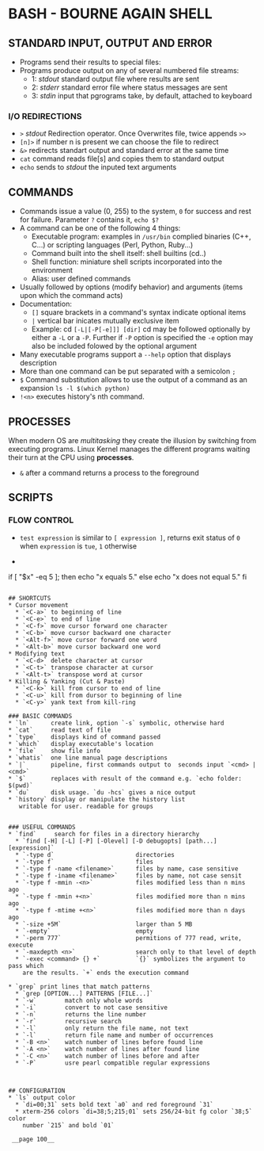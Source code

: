 # BASH - BOURNE AGAIN SHELL

## STANDARD INPUT, OUTPUT AND ERROR
* Programs send their results to special files:
* Programs produce output on any of several numbered file streams:
  * 1: _stdout_ standard output file where results are sent
  * 2: _stderr_ standard error file where status messages are sent
  * 3: _stdin_ input that pgrograms take, by default, attached to keyboard

### I/O REDIRECTIONS
* `>` _stdout_ Redirection operator. Once Overwrites file, twice appends `>>`
* `[n]>` if number n is present we can choose the file to redirect
* `&>` redirects standart output and standard error at the same time
* `cat` command reads file[s] and copies them to standard output
* `echo` sends to _stdout_ the inputed text arguments

## COMMANDS
* Commands issue a value (0, 255) to the system, `0` for success and rest for
  failure. Parameter `?` contains it, `echo $?`
* A command can be one of the following 4 things:
  * Executable program: examples in `/usr/bin` complied binaries (C++, C...)
    or scripting languages (Perl, Python, Ruby...)
  * Command built into the shell itself: shell builtins (cd..)
  * Shell function: miniature shell scripts incorporated into the environment
  * Alias: user defined commands
* Usually followed by options (modify behavior) and arguments (items upon
  which the command acts)
* Documentation:
  * `[]` square brackets in a command's syntax indicate optional items
  * `|`  vertical bar inicates mutually exclusive item
  * Example: cd `[-L|[-P[-e]]] [dir]` cd may be followed optionally by
    either a `-L` or a `-P`. Further if `-P` option is specified the `-e`
    option may also be included folowed by the optional argument
* Many executable programs support a `--help` option that displays description
* More than one command can be put separated with a semicolon `;`
* `$` Command substitution allows to use the output of a command as an 
  expansion `ls -l $(which python)`
* `!<n>` executes history's nth command.

## PROCESSES
When modern OS are _multitasking_ they create the illusion by switching
from executing programs. Linux Kernel manages the different programs waiting
their turn at the CPU using __processes__. 
* `&` after a command returns a process to the foreground

## SCRIPTS

### FLOW CONTROL
* `test expression` is similar to `[ expression ]`, returns exit status of `0`
  when `expression` is `tue`, `1` otherwise
* ```bash
if [ "$x" -eq 5 ]; then
    echo "x equals 5."
else
    echo "x does not equal 5."
fi
```

## SHORTCUTS
* Cursor movement
  * `<C-a>` to beginning of line
  * `<C-e>` to end of line
  * `<C-f>` move cursor forward one character
  * `<C-b>` move cursor backward one character
  * `<Alt-f>` move cursor forward one word
  * `<Alt-b>` move cursor backward one word
* Modifying text
  * `<C-d>` delete character at cursor
  * `<C-t>` transpose character at cursor
  * `<Alt-t>` transpose word at cursor
* Killing & Yanking (Cut & Paste)
  * `<C-k>` kill from cursor to end of line
  * `<C-u>` kill from dursor to beginning of line
  * `<C-y>` yank text from kill-ring 

### BASIC COMMANDS
* `ln`      create link, option `-s` symbolic, otherwise hard
* `cat`     read text of file
* `type`    displays kind of command passed
* `which`   display executable's location
* `file`    show file info
* `whatis`  one line manual page descriptions
* `|`       pipeline, first commands output to  seconds input `<cmd> | <cmd>`
* `$`       replaces with result of the command e.g. `echo folder: $(pwd)`
* `du`      disk usage. `du -hcs` gives a nice output
* `history` display or manipulate the history list
   writable for user. readable for groups


### USEFUL COMMANDS
* `find`     search for files in a directory hierarchy
  * `find [-H] [-L] [-P] [-Olevel] [-D debugopts] [path...] [expression]`
  * `-type d`                       directories
  * `-type f`                       files
  * `-type f -name <filename>`      files by name, case sensitive
  * `-type f -iname <filename>`     files by name, not case sensit
  * `-type f -mmin -<n>`            files modified less than n mins ago
  * `-type f -mmin +<n>`            files modified more than n mins ago
  * `-type f -mtime +<n>`           files modified more than n days ago
  * `-size +5M`                     larger than 5 MB
  * `-empty`                        empty
  * `-perm 777`                     permitions of 777 read, write, execute
  * `-maxdepth <n>`                 search only to that level of depth
  * `-exec <command> {} +`          `{}` symbolizes the argument to pass which
    are the results. `+` ends the execution command

* `grep` print lines that match patterns
  * `grep [OPTION...] PATTERNS [FILE...]`
  * `-w`        match only whole words
  * `-i`        convert to not case sensitive
  * `-n`        returns the line number
  * `-r`        recursive search
  * `-l`        only return the file name, not text
  * `-l`        return file name and number of occurrences
  * `-B <n>`    watch number of lines before found line
  * `-A <n>`    watch number of lines after found line
  * `-C <n>`    watch number of lines before and after
  * `-P`        usre pearl compatible regular expressions



## CONFIGURATION
* `ls` output color 
  * `di=00;31` sets bold text `a0` and red foreground `31`
  * xterm-256 colors `di=38;5;215;01` sets 256/24-bit fg color `38;5` color 
    number `215` and bold `01`

 __page 100__ 
